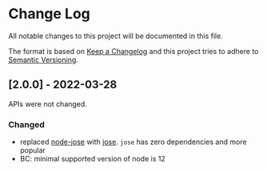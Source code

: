 
# Change Log
All notable changes to this project will be documented in this file.

The format is based on [Keep a Changelog](http://keepachangelog.com/)
and this project tries to adhere to [Semantic Versioning](http://semver.org/).

## [2.0.0] - 2022-03-28

APIs were not changed.

### Changed

- replaced [node-jose](https://www.npmjs.com/package/node-jose) with [jose](https://www.npmjs.com/package/jose).
  `jose` has zero dependencies and more popular
- BC: minimal supported version of node is 12
